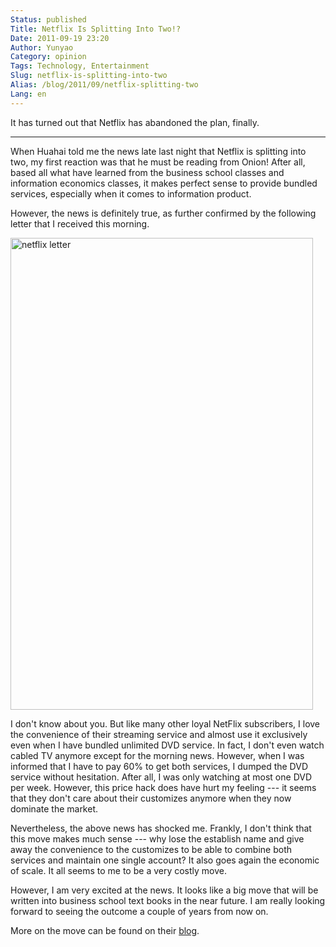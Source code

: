 ```yaml
---
Status: published
Title: Netflix Is Splitting Into Two!?
Date: 2011-09-19 23:20
Author: Yunyao
Category: opinion
Tags: Technology, Entertainment
Slug: netflix-is-splitting-into-two
Alias: /blog/2011/09/netflix-splitting-two
Lang: en
---
```


It has turned out that Netflix has abandoned the plan, finally.

  

-------------------------------------------------------------------------------------------

  

When Huahai told me the news late last night that Netflix is splitting into two, my first reaction was that he must be reading from Onion! After all, based all what have learned from the business school classes and information economics classes, it makes perfect sense to provide bundled services, especially when it comes to information product.

  

However, the news is definitely true, as further confirmed by the following letter that I received this morning.

  

<img src="https://farm7.static.flickr.com/6166/6163911899_2c0010dbc8_b.jpg" width="484" height="755" alt="netflix letter" />

  

I don't know about you. But like many other loyal NetFlix subscribers, I love the convenience of their streaming service and almost use it exclusively even when I have bundled unlimited DVD service. In fact, I don't even watch cabled TV anymore except for the morning news. However, when I was informed that I have to pay 60% to get both services, I dumped the DVD service without hesitation. After all, I was only watching at most one DVD per week. However, this price hack does have hurt my feeling --- it seems that they don't care about their customizes anymore when they now dominate the market.

  

Nevertheless, the above news has shocked me. Frankly, I don't think that this move makes much sense --- why lose the establish name and give away the convenience to the customizes to be able to combine both services and maintain one single account? It also goes again the economic of scale. It all seems to me to be a very costly move.

  

However, I am very excited at the news. It looks like a big move that will be written into business school text books in the near future. I am really looking forward to seeing the outcome a couple of years from now on.

  

More on the move can be found on their [blog](https://blog.netflix.com/2011/09/explanation-and-some-reflections.html?lnktrk=EMP&g=935BBD64D88F21C24044EB3702C7EF2A0AC0315E&lkid=netflixBlog).

</p>
